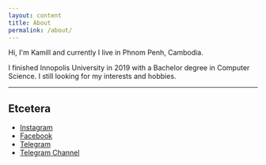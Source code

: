 ```yaml
---
layout: content
title: About
permalink: /about/
---
```

Hi, I'm Kamill and currently I live in Phnom Penh, Cambodia.

I finished Innopolis University in 2019 with a Bachelor degree in Computer Science. I still looking for my interests and hobbies.

----

## Etcetera

- [Instagram](https://www.instagram.com/kamillgusmanov/)
- [Facebook](https://www.facebook.com/kamill.gusmanov)
- [Telegram](https://t.me/GusmanovKamill)
- [Telegram Channel](https://t.me/brain_gear)

